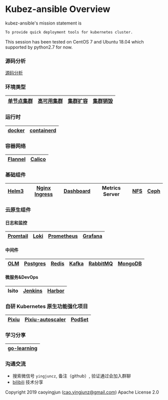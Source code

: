 # Kubez-ansible Overview

kubez-ansible's mission statement is

``` bash
To provide quick deployment tools for kubernetes cluster.
```

This session has been tested on CentOS 7 and Ubuntu 18.04 which supported by
python2.7 for now.

### 源码分析
[源码分析](https://www.bilibili.com/video/BV1L84y1h7LE/)

### 环境类型
| [单节点集群](docs/install/all-in-one.md) | [高可用集群](docs/install/multinode.md) | [集群扩容](docs/install/expansion.md) | [集群销毁](docs/install/destroy.md) |
| :----: | :----: | :----:  | :----: |

### 运行时
| [docker](https://github.com/docker) | [containerd](https://github.com/containerd/containerd) |
| :----: | :----: |

### 容器网络
| [Flannel](https://github.com/flannel-io/flannel) | [Calico](https://github.com/projectcalico/calico) |
| :----: | :----: |

### 基础组件
| [Helm3](docs/apply/helm3-guide.md) | [Nginx Ingress](docs/apply/ingress.md) | [Dashboard](docs/apply/dashboard.md) | Metrics Server | [NFS](docs/apply/nfs.md) | [Ceph](docs/apply/ceph-guide.md) |
| :----: | :----: | :----: | :----: | :----: | :----: |

### 云原生组件
#### 日志和监控
| [Promtail](docs/apply/Promtail.md) | [Loki](docs/apply/Loki.md) | [Prometheus](docs/apply/prometheus.md) | [Grafana](https://grafana.com/docs/grafana/latest/whatsnew) |
| :----: | :----: | :----: | :----: |

#### 中间件
| [OLM](docs/paas/olm.md) | [Postgres](docs/paas/postgres.md)  | [Redis](docs/paas/redis.md) | [Kafka](docs/paas/kafka.md) | [RabbitMQ](docs/paas/rabbitmq.md) | [MongoDB](docs/paas/mongodb.md) |
| :----: | :----: | :----: | :----: | :----: | :----: |

#### 微服务&DevOps
| Isito | [Jenkins](docs/apply/jenkins.md) | [Harbor](docs/apply/harbor.md) |
| :----: |:----:|:----:|

### 自研 Kubernetes 原生功能强化项目
| [Pixiu](https://github.com/caoyingjunz/pixiu) | [Pixiu-autoscaler](https://github.com/caoyingjunz/pixiu-autoscaler) | [PodSet](https://github.com/caoyingjunz/podset-operator) |
| :----: | :----: | :----: |

### 学习分享
| [go-learning](https://github.com/caoyingjunz/go-learning) |
| :----: |

### 沟通交流
- 搜索微信号 `yingjuncz`, 备注（github）, 验证通过会加入群聊
- [bilibili](https://space.bilibili.com/3493104248162809?spm_id_from=333.1007.0.0) 技术分享

Copyright 2019 caoyingjun (cao.yingjunz@gmail.com) Apache License 2.0
